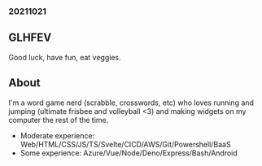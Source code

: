 ### 20211021

## GLHFEV

Good luck, have fun, eat veggies.

## About

I'm a word game nerd (scrabble, crosswords, etc) who loves running and jumping (ultimate frisbee and volleyball <3) and making widgets on my computer the rest of the time. 

- Moderate experience: Web/HTML/CSS/JS/TS/Svelte/CICD/AWS/Git/Powershell/BaaS
- Some experience: Azure/Vue/Node/Deno/Express/Bash/Android
